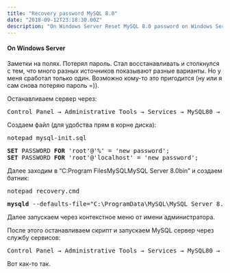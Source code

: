 ```yaml
---
title: "Recovery password MySQL 8.0"
date: "2018-09-12T23:18:30.00Z"
description: "On Windows Server Reset MySQL 8.0 password on Windows Server  Заметки на полях. Потерял пароль. Стал восстанавливать и столкнулс"
---
```


<h4>On Windows Server</h4>

<p>Заметки на полях. Потерял пароль. Стал восстанавливать и столкнулся с тем, что много разных источников показывают разные варианты. Но у меня сработал только один. Возможно кому-то это пригодится (ну или я сам снова потеряю пароль =)).</p>
<p>Останавливаем сервер через:</p>
<pre>Control Panel → Administrative Tools → Services → MySQL80 → [stop]</pre>
<p>Создаем файл (для удобства прям в корне диска):</p>
<pre>notepad mysql-init.sql</pre>
<pre><strong>SET</strong> PASSWORD <strong>FOR</strong> 'root'@'%' = 'new password';<br><strong>SET</strong> PASSWORD <strong>FOR</strong> 'root'@'localhost' = 'new password';</pre>
<p>Далее заходим в “C:Program FilesMySQLMySQL Server 8.0bin” и создаем батник:</p>
<pre>notepad recovery.cmd</pre>
<pre><strong>mysqld</strong> --defaults-file="C:\ProgramData\MySQL\MySQL Server 8.0\my.ini" --init-file="C:\mysql-init.sql" --console</pre>
<p>Далее запускаем через контекстное меню от имени администратора.</p>
<p>После этого останавливаем скрипт и запускаем MySQL сервер через службу сервисов:</p>
<pre>Control Panel → Administrative Tools → Services → MySQL80 → [start]</pre>
<p>Вот как-то так.</p>


